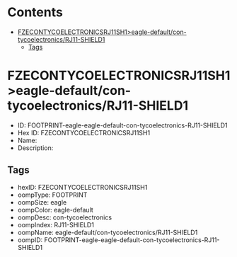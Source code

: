 



Contents
========

* [FZECONTYCOELECTRONICSRJ11SH1>eagle-default/con-tycoelectronics/RJ11-SHIELD1](#fzecontycoelectronicsrj11sh1eagle-defaultcon-tycoelectronicsrj11-shield1)
	* [Tags](#tags)

# FZECONTYCOELECTRONICSRJ11SH1>eagle-default/con-tycoelectronics/RJ11-SHIELD1

- ID: FOOTPRINT-eagle-eagle-default-con-tycoelectronics-RJ11-SHIELD1
- Hex ID: FZECONTYCOELECTRONICSRJ11SH1
- Name: 
- Description: 

## Tags

- hexID: FZECONTYCOELECTRONICSRJ11SH1
- oompType: FOOTPRINT
- oompSize: eagle
- oompColor: eagle-default
- oompDesc: con-tycoelectronics
- oompIndex: RJ11-SHIELD1
- oompName: eagle-default/con-tycoelectronics/RJ11-SHIELD1
- oompID: FOOTPRINT-eagle-eagle-default-con-tycoelectronics-RJ11-SHIELD1
